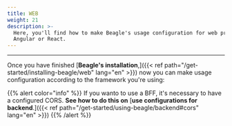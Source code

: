 ```yaml
---
title: WEB
weight: 21
description: >-
  Here, you'll find how to make Beagle's usage configuration for web projects on
  Angular or React.
---
```


---

Once you have finished [**Beagle's installation**,]({{< ref path="/get-started/installing-beagle/web" lang="en" >}}) now you can make usage configuration according to the framework you're using:

{{% alert color="info" %}}
If you wanto to use a BFF, it's necessary to have a configured CORS. **See how to do this on** [**use configurations for backend**.]({{< ref path="/get-started/using-beagle/backend#cors" lang="en" >}})
{{% /alert %}}
